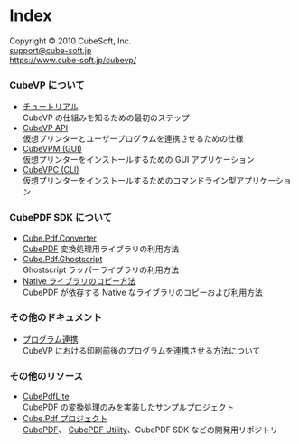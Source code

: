 Index
====

Copyright © 2010 CubeSoft, Inc.  
support@cube-soft.jp  
https://www.cube-soft.jp/cubevp/

### CubeVP について

* [チュートリアル](https://docs.cube-soft.jp/entry/cubevp/tutorial)  
  CubeVP の仕組みを知るための最初のステップ
* [CubeVP API](https://docs.cube-soft.jp/entry/cubevp/api)  
  仮想プリンターとユーザープログラムを連携させるための仕様
* [CubeVPM (GUI)](https://docs.cube-soft.jp/entry/cubevp/gui)  
  仮想プリンターをインストールするための GUI アプリケーション
* [CubeVPC (CLI)](hhttps://docs.cube-soft.jp/entry/cubevp/cli)  
  仮想プリンターをインストールするためのコマンドライン型アプリケーション

### CubePDF SDK について

* [Cube.Pdf.Converter](https://docs.cube-soft.jp/entry/cubevp/sdk/converter)  
  [CubePDF](https://www.cube-soft.jp/cubepdf/) 変換処理用ライブラリの利用方法
* [Cube.Pdf.Ghostscript](https://docs.cube-soft.jp/entry/cubevp/sdk/ghostscript)  
  Ghostscript ラッパーライブラリの利用方法
* [Native ライブラリのコピー方法](https://docs.cube-soft.jp/entry/cubevp/sdk/how-to-copy)  
  CubePDF が依存する Native なライブラリのコピーおよび利用方法

### その他のドキュメント

* [プログラム連携](https://docs.cube-soft.jp/entry/cubevp/collaboration)  
  CubeVP における印刷前後のプログラムを連携させる方法について

### その他のリソース

* [CubePdfLite](https://github.com/cube-soft/Cube.Vp.Docs/tree/master/Examples/CubePdfLite)  
  CubePDF の変換処理のみを実装したサンプルプロジェクト
* [Cube.Pdf プロジェクト](https://github.com/cube-soft/Cube.Pdf)  
  [CubePDF](https://www.cube-soft.jp/cubepdf/)、
  [CubePDF Utility](https://www.cube-soft.jp/cubepdfutility/)、CubePDF SDK などの開発用リポジトリ

